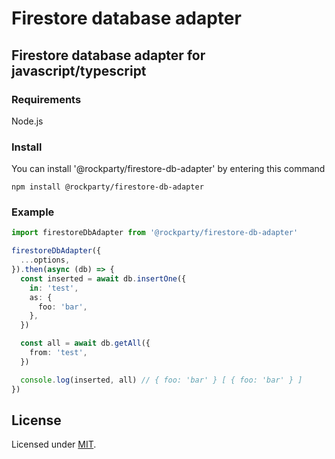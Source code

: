 # Firestore database adapter

## Firestore database adapter for javascript/typescript

### Requirements

Node.js

### Install

You can install '@rockparty/firestore-db-adapter' by entering this command

```
npm install @rockparty/firestore-db-adapter
```

### Example

```ts
import firestoreDbAdapter from '@rockparty/firestore-db-adapter'

firestoreDbAdapter({
  ...options,
}).then(async (db) => {
  const inserted = await db.insertOne({
    in: 'test',
    as: {
      foo: 'bar',
    },
  })

  const all = await db.getAll({
    from: 'test',
  })

  console.log(inserted, all) // { foo: 'bar' } [ { foo: 'bar' } ]
})
```

## License

Licensed under [MIT](./LICENSE).

